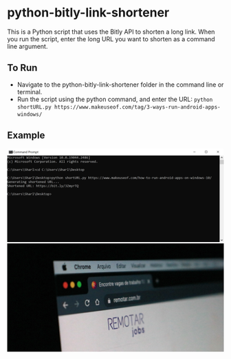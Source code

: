 # python-bitly-link-shortener
This is a Python script that uses the Bitly API to shorten a long link.
When you run the script, enter the long URL you want to shorten as a command line argument.

## To Run

* Navigate to the python-bitly-link-shortener folder in the command line or terminal.
* Run the script using the python command, and enter the URL: `python shortURL.py https://www.makeuseof.com/tag/3-ways-run-android-apps-windows/`

## Example

![alt text](preview.PNG)
![alt text](URL-in-browser-with-webpage.jpg)